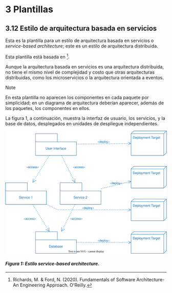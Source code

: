 # 3 Plantillas

## 3.12 Estilo de arquitectura basada en servicios

Esta es la plantilla para un estilo de arquitectura basada en servicios o
*service-based architecture*; este es un estilo de arquitectura distribuida.

Esta plantilla está basada en [^1].

Aunque la arquitectura basada en servicios es una arquitectura distribuida, no
tiene el mismo nivel de complejidad y costo que otras arquitecturas
distribuidas, como los microservicios o la arquitectura orientada a eventos.

> [!NOTE]
> En esta plantilla no aparecen los componentes en cada paquete por simplicidad;
> en un diagrama de arquitectura deberían aparecer, además de los paquetes, los
> componentes en ellos.

La figura 1, a continuación, muestra la interfaz de usuario, los servicios, y la
base de datos, desplegados en unidades de despliegue independientes.

![Estilo service-based architecture](/diagrams/Architecture_Service_Based.svg)

#### *Figura 1: Estilo service-based architecture.*

<!-- TODO: Agregar las variantes que aparecen en la referencia abajo -->

[^1]: Richards, M. & Ford, N. (2020). Fundamentals of Software Architecture-An
      Engineering Approach. O'Reilly.
